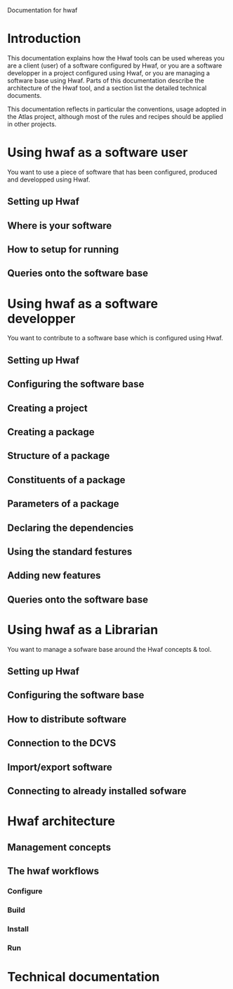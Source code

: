 
Documentation for hwaf

# Introduction

This documentation explains how the Hwaf tools can be used whereas you are a client (user) of a software configured by Hwaf, or you are a software developper in a project configured using Hwaf, or you are managing a software base using Hwaf.
Parts of this documentation describe the architecture of the Hwaf tool, and a section list the detailed technical documents.

This documentation reflects in particular the conventions, usage adopted in the Atlas project, although most of the rules and recipes should be applied in other projects.

# Using hwaf as a software user

You want to use a piece of software that has been configured, produced and developped using Hwaf.

## Setting up Hwaf
## Where is your software 
## How to setup for running
## Queries onto the software base

# Using hwaf as a software developper

You want to contribute to a software base which is configured using Hwaf. 

## Setting up Hwaf
## Configuring the software base
## Creating a project
## Creating a package
## Structure of a package
## Constituents of a package
## Parameters of a package
## Declaring the dependencies
## Using the standard festures
## Adding new features
## Queries onto the software base

# Using hwaf as a Librarian

You want to manage a sofware base around the Hwaf concepts & tool.

## Setting up Hwaf
## Configuring the software base
## How to distribute software
## Connection to the DCVS
## Import/export software
## Connecting to already installed sofware

# Hwaf architecture

## Management concepts
## The hwaf workflows
### Configure
### Build
### Install
### Run

# Technical documentation


